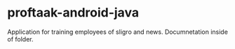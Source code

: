 # proftaak-android-java

Application for training employees of sligro and news.
Documnetation inside of folder.
